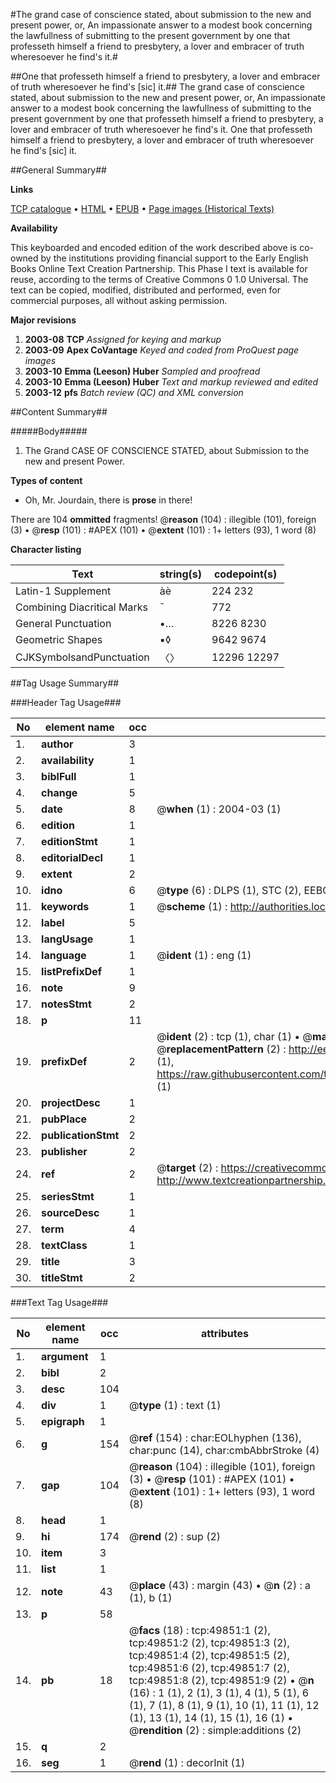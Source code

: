 #The grand case of conscience stated, about submission to the new and present power, or, An impassionate answer to a modest book concerning the lawfullness of submitting to the present government by one that professeth himself a friend to presbytery, a lover and embracer of truth wheresoever he find's it.#

##One that professeth himself a friend to presbytery, a lover and embracer of truth wheresoever he find's [sic] it.##
The grand case of conscience stated, about submission to the new and present power, or, An impassionate answer to a modest book concerning the lawfullness of submitting to the present government by one that professeth himself a friend to presbytery, a lover and embracer of truth wheresoever he find's it.
One that professeth himself a friend to presbytery, a lover and embracer of truth wheresoever he find's [sic] it.

##General Summary##

**Links**

[TCP catalogue](http://www.ota.ox.ac.uk/tcp/)  • 
[HTML](http://tei.it.ox.ac.uk/tcp/Texts-HTML/free/A57/A57692.html)  • 
[EPUB](http://tei.it.ox.ac.uk/tcp/Texts-EPUB/free/A57/A57692.epub) • 
[Page images (Historical Texts)](https://data.historicaltexts.jisc.ac.uk/view?pubId=eebo-11846795e&pageId=eebo-11846795e-49851-1)

**Availability**

This keyboarded and encoded edition of the
	       work described above is co-owned by the institutions
	       providing financial support to the Early English Books
	       Online Text Creation Partnership. This Phase I text is
	       available for reuse, according to the terms of Creative
	       Commons 0 1.0 Universal. The text can be copied,
	       modified, distributed and performed, even for
	       commercial purposes, all without asking permission.

**Major revisions**

1. __2003-08__ __TCP__ *Assigned for keying and markup*
1. __2003-09__ __Apex CoVantage__ *Keyed and coded from ProQuest page images*
1. __2003-10__ __Emma (Leeson) Huber__ *Sampled and proofread*
1. __2003-10__ __Emma (Leeson) Huber__ *Text and markup reviewed and edited*
1. __2003-12__ __pfs__ *Batch review (QC) and XML conversion*

##Content Summary##

#####Body#####

1. The Grand CASE OF CONSCIENCE STATED, about Submission to the new and present Power.

**Types of content**

  * Oh, Mr. Jourdain, there is **prose** in there!

There are 104 **ommitted** fragments! 
 @__reason__ (104) : illegible (101), foreign (3)  •  @__resp__ (101) : #APEX (101)  •  @__extent__ (101) : 1+ letters (93), 1 word (8)

**Character listing**


|Text|string(s)|codepoint(s)|
|---|---|---|
|Latin-1 Supplement|àè|224 232|
|Combining             Diacritical Marks|̄|772|
|General Punctuation|•…|8226 8230|
|Geometric Shapes|▪◊|9642 9674|
|CJKSymbolsandPunctuation|〈〉|12296 12297|

##Tag Usage Summary##

###Header Tag Usage###

|No|element name|occ|attributes|
|---|---|---|---|
|1.|__author__|3||
|2.|__availability__|1||
|3.|__biblFull__|1||
|4.|__change__|5||
|5.|__date__|8| @__when__ (1) : 2004-03 (1)|
|6.|__edition__|1||
|7.|__editionStmt__|1||
|8.|__editorialDecl__|1||
|9.|__extent__|2||
|10.|__idno__|6| @__type__ (6) : DLPS (1), STC (2), EEBO-CITATION (1), OCLC (1), VID (1)|
|11.|__keywords__|1| @__scheme__ (1) : http://authorities.loc.gov/ (1)|
|12.|__label__|5||
|13.|__langUsage__|1||
|14.|__language__|1| @__ident__ (1) : eng (1)|
|15.|__listPrefixDef__|1||
|16.|__note__|9||
|17.|__notesStmt__|2||
|18.|__p__|11||
|19.|__prefixDef__|2| @__ident__ (2) : tcp (1), char (1)  •  @__matchPattern__ (2) : ([0-9\-]+):([0-9IVX]+) (1), (.+) (1)  •  @__replacementPattern__ (2) : http://eebo.chadwyck.com/downloadtiff?vid=$1&page=$2 (1), https://raw.githubusercontent.com/textcreationpartnership/Texts/master/tcpchars.xml#$1 (1)|
|20.|__projectDesc__|1||
|21.|__pubPlace__|2||
|22.|__publicationStmt__|2||
|23.|__publisher__|2||
|24.|__ref__|2| @__target__ (2) : https://creativecommons.org/publicdomain/zero/1.0/ (1), http://www.textcreationpartnership.org/docs/. (1)|
|25.|__seriesStmt__|1||
|26.|__sourceDesc__|1||
|27.|__term__|4||
|28.|__textClass__|1||
|29.|__title__|3||
|30.|__titleStmt__|2||


###Text Tag Usage###

|No|element name|occ|attributes|
|---|---|---|---|
|1.|__argument__|1||
|2.|__bibl__|2||
|3.|__desc__|104||
|4.|__div__|1| @__type__ (1) : text (1)|
|5.|__epigraph__|1||
|6.|__g__|154| @__ref__ (154) : char:EOLhyphen (136), char:punc (14), char:cmbAbbrStroke (4)|
|7.|__gap__|104| @__reason__ (104) : illegible (101), foreign (3)  •  @__resp__ (101) : #APEX (101)  •  @__extent__ (101) : 1+ letters (93), 1 word (8)|
|8.|__head__|1||
|9.|__hi__|174| @__rend__ (2) : sup (2)|
|10.|__item__|3||
|11.|__list__|1||
|12.|__note__|43| @__place__ (43) : margin (43)  •  @__n__ (2) : a (1), b (1)|
|13.|__p__|58||
|14.|__pb__|18| @__facs__ (18) : tcp:49851:1 (2), tcp:49851:2 (2), tcp:49851:3 (2), tcp:49851:4 (2), tcp:49851:5 (2), tcp:49851:6 (2), tcp:49851:7 (2), tcp:49851:8 (2), tcp:49851:9 (2)  •  @__n__ (16) : 1 (1), 2 (1), 3 (1), 4 (1), 5 (1), 6 (1), 7 (1), 8 (1), 9 (1), 10 (1), 11 (1), 12 (1), 13 (1), 14 (1), 15 (1), 16 (1)  •  @__rendition__ (2) : simple:additions (2)|
|15.|__q__|2||
|16.|__seg__|1| @__rend__ (1) : decorInit (1)|
